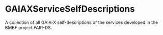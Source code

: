 # GAIAXServiceSelfDescriptions
A collection of all GAIA-X self-descriptions of the services developed in the BMBF project FAIR-DS.
